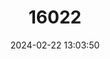 ---
title: "16022"
category: "Papio ursinus"
draft: false
date: 2024-02-22 13:03:50
languages:
  French: ["Babouin chacma"]
  Spanish; Castilian: ["Papión Chacma"]
  English: ["Chacma Baboon"]
---